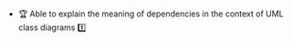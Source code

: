 * <span id="outcome-associations-dependencies-one">:trophy: Able to explain the meaning of dependencies in the context of UML class diagrams :one:</span>
